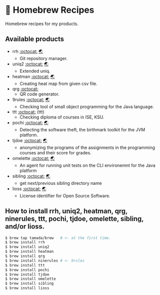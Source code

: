 # :beer: Homebrew Recipes

Homebrew recipes for my products.

## Available products

* rrh [:octocat:](https://github.com/tamada/rrh) [:earth_asia:](https://tamada.github.io/rrh)
    * Git repository manager.
* uniq2 [:octocat:](https://github.com/tamada/uniq2) [:earth_asia:](https://tamada.github.io/uniq2)
    * Extended uniq.
* heatman [:octocat:](https://github.com/tamada/goheatman) [:earth_asia:](https://tamada.github.io/goheatman)
    * Creating heat map from given csv file.
* qrg [:octocat:](https://github.com/tamada/qrg)
    * QR code generator.
* 9rules [:octocat:](https://github.com/tamada/9rules) [:earth_asia:](https://tamada.github.io/9rules)
    * Checking tool of small object programming for the Java language.
* ttt [:octocat:](https://github.com/tamada/ttt) (ttt)
    * Checking diploma of courses in ISE, KSU.
* pochi [:octocat:](https://github.com/tamada/pochi) [:earth_asia:](https://tamada.github.io/pochi)
    * Detecting the software theft, the birthmark toolkit for the JVM platform.
* tjdoe [:octocat:](https://github.com/tamada/tjdoe) [:earth_asia:](https://tamada.github.io/tjdoe)
    * anonymizing the programs of the assignments in the programming courses and their score for grades.
* omelette [:octocat:](https://github.com/tamada/omelette) [:earth_asia:](https://tamada.github.io/omelette)
    * An agent for running unit tests on the CLI environemnt for the Java platform
* sibling [:octocat:](https://github.com/tamada/sibling) [:earth_asia:](https://tamada.github.io/sibling)
    * get next/previous sibling directory name
* lioss [:octocat:](https://github.com/tamada/lioss) [:earth_asia:](https://tamada.github.io/lioss)
    * License identifier for Open Source Software.

## How to install rrh, uniq2, heatman, qrg, ninerules, ttt, pochi, tjdoe, omelette, sibling, and/or lioss.

```sh
$ brew tap tamada/brew   # <- at the first time.
$ brew install rrh
$ brew install uniq2
$ brew install heatman
$ brew install qrg
$ brew install ninerules # <- 9rules
$ brew install ttt
$ brew install pochi
$ brew install tjdoe
$ brew install omelette
$ brew install sibling
$ brew install lioss
```
